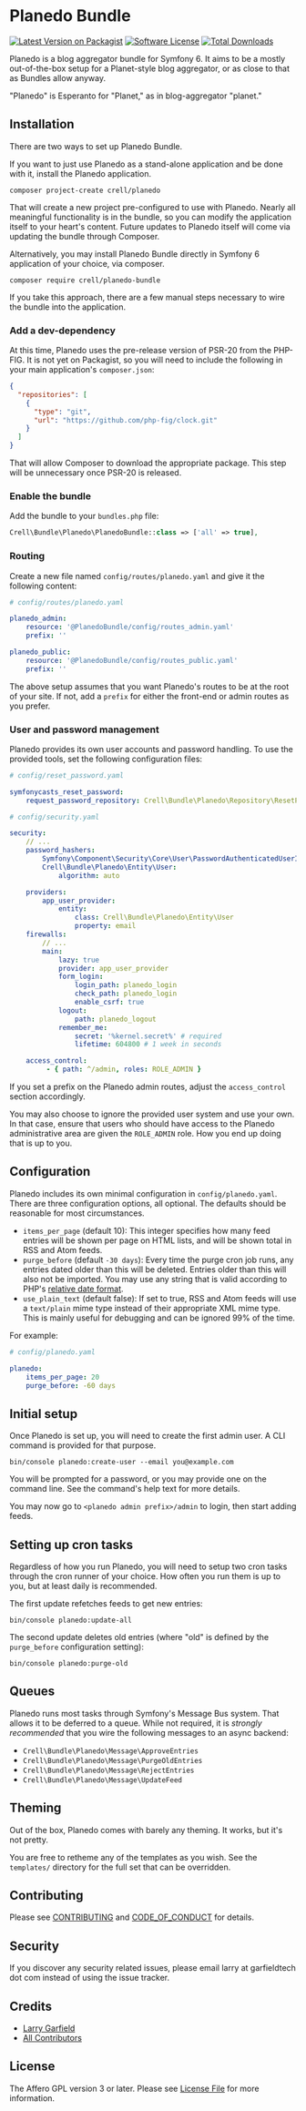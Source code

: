 # Planedo Bundle

[![Latest Version on Packagist][ico-version]][link-packagist]
[![Software License][ico-license]](LICENSE.md)
[![Total Downloads][ico-downloads]][link-downloads]

Planedo is a blog aggregator bundle for Symfony 6.  It aims to be a mostly out-of-the-box setup for a Planet-style blog aggregator, or as close to that as Bundles allow anyway.

"Planedo" is Esperanto for "Planet," as in blog-aggregator "planet."

## Installation

There are two ways to set up Planedo Bundle.

If you want to just use Planedo as a stand-alone application and be done with it, install the Planedo application.

```shell
composer project-create crell/planedo
```

That will create a new project pre-configured to use with Planedo.  Nearly all meaningful functionality is in the bundle, so you can modify the application itself to your heart's content.  Future updates to Planedo itself will come via updating the bundle through Composer.

Alternatively, you may install Planedo Bundle directly in Symfony 6 application of your choice, via composer.

```shell
composer require crell/planedo-bundle
```

If you take this approach, there are a few manual steps necessary to wire the bundle into the application.

### Add a dev-dependency

At this time, Planedo uses the pre-release version of PSR-20 from the PHP-FIG.  It is not yet on Packagist, so you will need to include the following in your main application's `composer.json`:

```json
{
  "repositories": [
    {
      "type": "git",
      "url": "https://github.com/php-fig/clock.git"
    }
  ]
}
```

That will allow Composer to download the appropriate package.  This step will be unnecessary once PSR-20 is released.

### Enable the bundle

Add the bundle to your `bundles.php` file:

```php
Crell\Bundle\Planedo\PlanedoBundle::class => ['all' => true],
```

### Routing

Create a new file named `config/routes/planedo.yaml` and give it the following content:

```yaml
# config/routes/planedo.yaml

planedo_admin:
    resource: '@PlanedoBundle/config/routes_admin.yaml'
    prefix: ''

planedo_public:
    resource: '@PlanedoBundle/config/routes_public.yaml'
    prefix: ''
```

The above setup assumes that you want Planedo's routes to be at the root of your site.  If not, add a `prefix` for either the front-end or admin routes as you prefer.

### User and password management

Planedo provides its own user accounts and password handling.  To use the provided tools, set the following configuration files:

```yaml
# config/reset_password.yaml

symfonycasts_reset_password:
    request_password_repository: Crell\Bundle\Planedo\Repository\ResetPasswordRequestRepository
```

```yaml
# config/security.yaml

security:
    // ...
    password_hashers:
        Symfony\Component\Security\Core\User\PasswordAuthenticatedUserInterface: 'auto'
        Crell\Bundle\Planedo\Entity\User:
            algorithm: auto

    providers:
        app_user_provider:
            entity:
                class: Crell\Bundle\Planedo\Entity\User
                property: email
    firewalls:
        // ...
        main:
            lazy: true
            provider: app_user_provider
            form_login:
                login_path: planedo_login
                check_path: planedo_login
                enable_csrf: true
            logout:
                path: planedo_logout
            remember_me:
                secret: '%kernel.secret%' # required
                lifetime: 604800 # 1 week in seconds

    access_control:
         - { path: ^/admin, roles: ROLE_ADMIN }
```

If you set a prefix on the Planedo admin routes, adjust the `access_control` section accordingly.

You may also choose to ignore the provided user system and use your own.  In that case, ensure that users who should have access to the Planedo administrative area are given the `ROLE_ADMIN` role.  How you end up doing that is up to you.

## Configuration

Planedo includes its own minimal configuration in `config/planedo.yaml`.  There are three configuration options, all optional.  The defaults should be reasonable for most circumstances.

* `items_per_page` (default 10): This integer specifies how many feed entries will be shown per page on HTML lists, and will be shown total in RSS and Atom feeds.
* `purge_before` (default `-30 days`): Every time the purge cron job runs, any entries dated older than this will be deleted.  Entries older than this will also not be imported.  You may use any string that is valid according to PHP's [relative date format](https://www.php.net/manual/en/datetime.formats.relative.php).
* `use_plain_text` (default false): If set to true, RSS and Atom feeds will use a `text/plain` mime type instead of their appropriate XML mime type.  This is mainly useful for debugging and can be ignored 99% of the time.

For example:

```yaml
# config/planedo.yaml

planedo:
    items_per_page: 20
    purge_before: -60 days
```

## Initial setup

Once Planedo is set up, you will need to create the first admin user.  A CLI command is provided for that purpose.

```shell
bin/console planedo:create-user --email you@example.com
```

You will be prompted for a password, or you may provide one on the command line.  See the command's help text for more details.

You may now go to `<planedo admin prefix>/admin` to login, then start adding feeds.

## Setting up cron tasks

Regardless of how you run Planedo, you will need to setup two cron tasks through the cron runner of your choice.  How often you run them is up to you, but at least daily is recommended.

The first update refetches feeds to get new entries:

```shell
bin/console planedo:update-all
```

The second update deletes old entries (where "old" is defined by the `purge_before` configuration setting):

```shell
bin/console planedo:purge-old
```

## Queues

Planedo runs most tasks through Symfony's Message Bus system.  That allows it to be deferred to a queue.  While not required, it is *strongly recommended* that you wire the following messages to an async backend:

* `Crell\Bundle\Planedo\Message\ApproveEntries`
* `Crell\Bundle\Planedo\Message\PurgeOldEntries`
* `Crell\Bundle\Planedo\Message\RejectEntries`
* `Crell\Bundle\Planedo\Message\UpdateFeed`

## Theming

Out of the box, Planedo comes with barely any theming.  It works, but it's not pretty.

You are free to retheme any of the templates as you wish.  See the `templates/` directory for the full set that can be overridden.

## Contributing

Please see [CONTRIBUTING](CONTRIBUTING.md) and [CODE_OF_CONDUCT](CODE_OF_CONDUCT.md) for details.

## Security

If you discover any security related issues, please email larry at garfieldtech dot com instead of using the issue tracker.

## Credits

- [Larry Garfield][link-author]
- [All Contributors][link-contributors]

## License

The Affero GPL version 3 or later. Please see [License File](LICENSE.md) for more information.

[ico-version]: https://img.shields.io/packagist/v/Crell/PlanedoBundle.svg?style=flat-square
[ico-license]: https://img.shields.io/badge/License-AGPLv3-green.svg?style=flat-square
[ico-downloads]: https://img.shields.io/packagist/dt/Crell/PlanedoBundle.svg?style=flat-square

[link-packagist]: https://packagist.org/packages/Crell/PlanedoBundle
[link-scrutinizer]: https://scrutinizer-ci.com/g/Crell/PlanedoBundle/code-structure
[link-code-quality]: https://scrutinizer-ci.com/g/Crell/PlanedoBundle
[link-downloads]: https://packagist.org/packages/Crell/PlanedoBundle
[link-author]: https://github.com/Crell
[link-contributors]: ../../contributors
